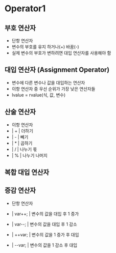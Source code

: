 # Operator1

## 부호 연산자
* 단항 연산자
* 변수의 부호를 유지 하거나(+) 바꿈(-)
* 실제 변수의 부호가 변하려면 대입 연산자를 사용해야 함

## 대입 연산자 (Assignment Operator)
* 변수에 다른 변수나 값을 대입하는 연산자
* 이항 연산자 중 우선 순위가 가장 낮은 연산자들
* lvalue = rvalue(식, 값, 변수)

## 산술 연산자
* 이항 연산자
* | + | 더하기
* | - | 빼기
* | * | 곱하기
* | / | 나누기 몫
* | % | 나누기 나머지

## 복합 대입 연산자


## 증감 연산자
* 단항 연산자

* | var++; | 변수의 값을 대입 후 1 증가
* | var--; | 변수의 값을 대입 후 1 감소
* | ++var; | 변수의 값을 1 증가 후 대입
* | --var; | 변수의 값을 1 감소 후 대입
